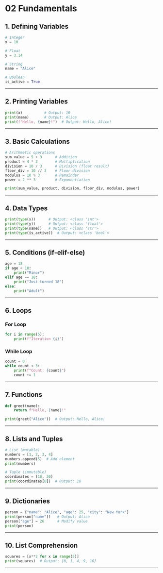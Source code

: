 # 02 Fundamentals

## 1. Defining Variables

```python
# Integer
x = 10

# Float
y = 3.14

# String
name = "Alice"

# Boolean
is_active = True
```

---

## 2. Printing Variables

```python
print(x)          # Output: 10
print(name)       # Output: Alice
print(f"Hello, {name}!")  # Output: Hello, Alice!
```

---

## 3. Basic Calculations

```python
# Arithmetic operations
sum_value = 5 + 3      # Addition
product = 4 * 2        # Multiplication
division = 10 / 3      # Division (float result)
floor_div = 10 // 3    # Floor division
modulus = 10 % 3       # Remainder
power = 2 ** 3         # Exponentiation

print(sum_value, product, division, floor_div, modulus, power)
```

---

## 4. Data Types

```python
print(type(x))      # Output: <class 'int'>
print(type(y))      # Output: <class 'float'>
print(type(name))   # Output: <class 'str'>
print(type(is_active))  # Output: <class 'bool'>
```

---

## 5. Conditions (if-elif-else)

```python
age = 18
if age < 18:
    print("Minor")
elif age == 18:
    print("Just turned 18")
else:
    print("Adult")
```

---

## 6. Loops

### **For Loop**
```python
for i in range(5):
    print(f"Iteration {i}")
```

### **While Loop**
```python
count = 0
while count < 3:
    print(f"Count: {count}")
    count += 1
```

---

## 7. Functions

```python
def greet(name):
    return f"Hello, {name}!"

print(greet("Alice"))  # Output: Hello, Alice!
```

---

## 8. Lists and Tuples

```python
# List (mutable)
numbers = [1, 2, 3, 4]
numbers.append(5)  # Add element
print(numbers)

# Tuple (immutable)
coordinates = (10, 20)
print(coordinates[0])  # Output: 10
```

---

## 9. Dictionaries

```python
person = {"name": "Alice", "age": 25, "city": "New York"}
print(person["name"])   # Output: Alice
person["age"] = 26      # Modify value
print(person)
```

---

## 10. List Comprehension

```python
squares = [x**2 for x in range(5)]
print(squares)  # Output: [0, 1, 4, 9, 16]
```

---

